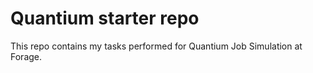 # Quantium starter repo

This repo contains my tasks performed for Quantium Job Simulation at Forage.
